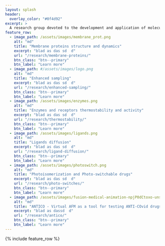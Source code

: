 ```yaml
---
layout: splash
header:
  overlay_color: "#0f4d92"
excerpt: >
  A research group devoted to the development and application of molecular simulation methods for investigating biophysical systems. Located in the Institute of Physics, Nicolaus Copernicus University, Toruń, Poland.
feature_row:
  - image_path: /assets/images/membrane_prot.png
    alt: "md"
    title: "Membrane proteins structure and dynamics"
    excerpt: "blad as das sd  d"
    url: "/research/membrane-proteins/"
    btn_class: "btn--primary"
    btn_label: "Learn more"
  - image_path: #/assets/images/logo.png
    alt: "md"
    title: "Enhanced sampling"
    excerpt: "blad as das sd  d"
    url: "/research/enhanced-sampling/"
    btn_class: "btn--primary"
    btn_label: "Learn more"
  - image_path: /assets/images/enzymes.png
    alt: "md"
    title: "Enzymes and receptors thermostability and activity"
    excerpt: "blad as das sd  d"
    url: "/research/thermostability/"
    btn_class: "btn--primary"
    btn_label: "Learn more"
  - image_path: /assets/images/ligands.png
    alt: "md"
    title: "Ligands diffusion"
    excerpt: "blad as das sd  d"
    url: "/research/ligand-diffusion/"
    btn_class: "btn--primary"
    btn_label: "Learn more"
  - image_path: /assets/images/photoswitch.png
    alt: "md"
    title: "Photoisomerization and Photo-switchable drugs"
    excerpt: "blad as das sd  d"
    url: "/research/photo-switches/"
    btn_class: "btn--primary"
    btn_label: "Learn more"
  - image_path: /assets/images/fusion-medical-animation-npjP0dCtoxo-unsplash.jpg
    alt: "md"
    title: "ANTICO - Virtual AFM as a tool for testing ANTI-COvid drugs"
    excerpt: "blad as dassd  d"
    url: "/research/antico/"
    btn_class: "btn--primary"
    btn_label: "Learn more"
---
```


{% include feature_row %}
